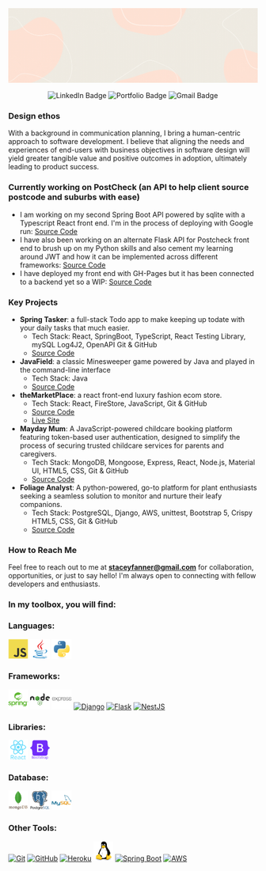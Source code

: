 <img src="./header.gif" alt="header" />

<p align="center">
 <a href="https://www.linkedin.com/in/staceyfanner/" style="text-decoration: none;">
    <img src="https://img.shields.io/badge/LinkedIn-0077B5?style=for-the-badge&logo=linkedin&logoColor=white" alt="LinkedIn Badge">
  </a>
  <a href="https://www.staceyfanner.com/" style="text-decoration: none;">
    <img src="https://img.shields.io/badge/Portfolio-FFB387?style=for-the-badge&logoColor=black" alt="Portfolio Badge">
  </a>
  <a href="mailto:staceyfanner@gmail.com" style="text-decoration: none;">
    <img src="https://img.shields.io/badge/Gmail-D14836?style=for-the-badge&logo=gmail&logoColor=white" alt="Gmail Badge">
  </a>

<!--   <a href="https://github.com/users/staceyjf/projects/4/views/3">📝 Personal Kanban board</a> -->
</p>

### Design ethos
With a background in communication planning, I bring a human-centric approach to software development. I believe that aligning the needs and experiences of end-users with business objectives in software design will yield greater tangible value and positive outcomes in adoption, ultimately leading to product success.

### Currently working on PostCheck (an API to help client source postcode and suburbs with ease)
- I am working on my second Spring Boot API powered by sqlite with a Typescript React front end. I'm in the process of deploying with Google run: [Source Code](https://github.com/staceyjf/PostCheck-API)
- I have also been working on an alternate Flask API for Postcheck front end to brush up on my Python skills and also cement my learning around JWT and how it can be implemented across different frameworks: [Source Code](https://github.com/staceyjf/PostCheck-API-Flask)
- I have deployed my front end with GH-Pages but it has been connected to a backend yet so a WIP:  [Source Code](https://github.com/staceyjf/Postcheck-front)

### Key Projects

- **Spring Tasker**: a full-stack Todo app to make keeping up todate with your daily tasks that much easier.
    - Tech Stack: React, SpringBoot, TypeScript, React Testing Library, mySQL Log4J2, OpenAPI Git & GitHub 
    - [Source Code](https://github.com/staceyjf/SpringTasker)
- **JavaField**: a classic Minesweeper game powered by Java and played in the command-line interface
    - Tech Stack: Java
    - [Source Code](https://github.com/staceyjf/javaMineField)
- **theMarketPlace**: a react front-end luxury fashion ecom store.
    - Tech Stack: React, FireStore, JavaScript, Git & GitHub 
    - [Source Code](https://github.com/staceyjf/theMarketPlace) 
    - [Live Site](https://www.staceyfanner.com/theMarketPlace/)
- **Mayday Mum**: A JavaScript-powered childcare booking platform featuring token-based user authentication, designed to simplify the process of securing trusted childcare services for parents and caregivers. 
    - Tech Stack: MongoDB, Mongoose, Express, React, Node.js, Material UI, HTML5, CSS, Git & GitHub  
    - [Source Code](https://github.com/staceyjf/maydayMum)
- **Foliage Analyst**: A python-powered, go-to platform for plant enthusiasts seeking a seamless solution to monitor and nurture their leafy companions.  
    - Tech Stack: PostgreSQL, Django, AWS, unittest, Bootstrap 5, Crispy HTML5, CSS, Git & GitHub 
    - [Source Code](https://github.com/staceyjf/foliageAnalyst)
  
### How to Reach Me
Feel free to reach out to me at **staceyfanner@gmail.com** for collaboration, opportunities, or just to say hello! I'm always open to connecting with fellow developers and enthusiasts.

### In my toolbox, you will find:

### Languages:
[<img src="https://raw.githubusercontent.com/devicons/devicon/master/icons/javascript/javascript-original.svg" alt="JavaScript" width="40" height="40"/>](https://developer.mozilla.org/en-US/docs/Web/JavaScript)
[<img src="https://raw.githubusercontent.com/devicons/devicon/master/icons/java/java-original.svg" alt="Java" width="40" height="40"/>](https://www.java.com/)
[<img src="https://raw.githubusercontent.com/devicons/devicon/master/icons/python/python-original.svg" alt="Python" width="40" height="40"/>](https://www.python.org/)

### Frameworks:
[<img src="https://raw.githubusercontent.com/devicons/devicon/master/icons/spring/spring-original-wordmark.svg" alt="Spring Boot" width="40" height="40"/>]([https://nodejs.org/](https://spring.io/projects/spring-boot/))
[<img src="https://raw.githubusercontent.com/devicons/devicon/master/icons/nodejs/nodejs-original-wordmark.svg" alt="Node.js" width="40" height="40"/>](https://nodejs.org/)
[<img src="https://raw.githubusercontent.com/devicons/devicon/master/icons/express/express-original-wordmark.svg" alt="Express" width="40" height="40"/>](https://expressjs.com/)
[<img src="https://cdn.worldvectorlogo.com/logos/django.svg" alt="Django" width="40" height="40"/>](https://www.djangoproject.com/)
[<img src="https://www.vectorlogo.zone/logos/pocoo_flask/pocoo_flask-icon.svg" alt="Flask" width="40" height="40"/>](https://flask.palletsprojects.com/)
[<img src="https://nestjs.com/img/logo-small.svg" alt="NestJS" width="40" height="40"/>](https://nestjs.com/)

### Libraries:
[<img src="https://raw.githubusercontent.com/devicons/devicon/master/icons/react/react-original-wordmark.svg" alt="React" width="40" height="40"/>](https://reactjs.org/)
[<img src="https://raw.githubusercontent.com/devicons/devicon/master/icons/bootstrap/bootstrap-plain-wordmark.svg" alt="Bootstrap" width="40" height="40"/>](https://getbootstrap.com/)

### Database:
[<img src="https://raw.githubusercontent.com/devicons/devicon/master/icons/mongodb/mongodb-original-wordmark.svg" alt="MongoDB" width="40" height="40"/>](https://www.mongodb.com/)
[<img src="https://raw.githubusercontent.com/devicons/devicon/master/icons/postgresql/postgresql-original-wordmark.svg" alt="PostgreSQL" width="40" height="40"/>](https://www.postgresql.org/)
[<img src="https://raw.githubusercontent.com/devicons/devicon/master/icons/mysql/mysql-original-wordmark.svg" alt="mySQL" width="40" height="40"/>](https://www.mysql.com/)

### Other Tools:
[<img src="https://www.vectorlogo.zone/logos/git-scm/git-scm-icon.svg" alt="Git" width="40" height="40"/>](https://git-scm.com/)
[<img src="https://www.vectorlogo.zone/logos/github/github-icon.svg" alt="GitHub" width="40" height="40"/>](https://github.com/)
[<img src="https://www.vectorlogo.zone/logos/heroku/heroku-icon.svg" alt="Heroku" width="40" height="40"/>](https://heroku.com/)
[<img src="https://raw.githubusercontent.com/devicons/devicon/master/icons/linux/linux-original.svg" alt="Linux" width="40" height="40"/>](https://www.linux.org/)
[<img src="https://www.vectorlogo.zone/logos/figma/figma-icon.svg" alt="Spring Boot" width="40" height="40"/>](https://www.figma.com/)
[<img src="https://www.vectorlogo.zone/logos/amazon_aws/amazon_aws-icon.svg" alt="AWS" width="40" height="40"/>](https://aws.amazon.com/)
